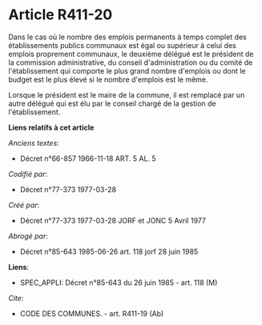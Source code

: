 # Article R411-20

Dans le cas où le nombre des emplois permanents à temps complet des établissements publics communaux est égal ou supérieur à
celui des emplois proprement communaux, le deuxième délégué est le président de la commission administrative, du conseil
d'administration ou du comité de l'établissement qui comporte le plus grand nombre d'emplois ou dont le budget est le plus
élevé si le nombre d'emplois est le même. 

Lorsque le président est le maire de la commune, il est remplacé par un autre délégué qui est élu par le conseil chargé de la
gestion de l'établissement.

**Liens relatifs à cet article**

_Anciens textes_:

  - Décret n°66-857 1966-11-18 ART. 5 AL. 5

_Codifié par_:

  - Décret n°77-373 1977-03-28

_Créé par_:

  - Décret n°77-373 1977-03-28 JORF et JONC 5 Avril 1977

_Abrogé par_:

  - Décret n°85-643 1985-06-26 art. 118 jorf 28 juin 1985

**Liens**:

  - SPEC_APPLI: Décret n°85-643 du 26 juin 1985 - art. 118 (M)

_Cite_:

  - CODE DES COMMUNES. - art. R411-19 (Ab)
